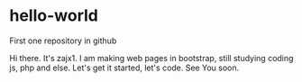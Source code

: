 # hello-world
First one repository in github

Hi there.
It's zajx1. I am making web pages in bootstrap, still studying coding js, php and else.
Let's get it started, let's code.
See You soon.
